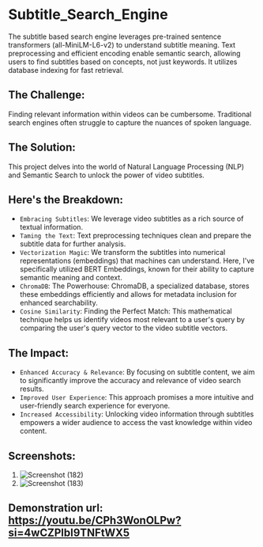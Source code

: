 # Subtitle_Search_Engine
The subtitle based search engine leverages pre-trained sentence transformers (all-MiniLM-L6-v2) to understand subtitle meaning. Text preprocessing and efficient encoding enable semantic search, allowing users to find subtitles based on concepts, not just keywords. It utilizes database indexing for fast retrieval.

## The Challenge:
Finding relevant information within videos can be cumbersome. Traditional search engines often struggle to capture the nuances of spoken language.

## The Solution: 
This project delves into the world of Natural Language Processing (NLP) and Semantic Search to unlock the power of video subtitles.

## Here's the Breakdown:
- `Embracing Subtitles`: We leverage video subtitles as a rich source of textual information.
- `Taming the Text`: Text preprocessing techniques clean and prepare the subtitle data for further analysis.
- `Vectorization Magic`: We transform the subtitles into numerical representations (embeddings) that machines can understand. Here, I've specifically utilized BERT Embeddings, known for their ability to capture semantic meaning and context.
- `ChromaDB`: The Powerhouse: ChromaDB, a specialized database, stores these embeddings efficiently and allows for metadata inclusion for enhanced searchability.
- `Cosine Similarity`: Finding the Perfect Match: This mathematical technique helps us identify videos most relevant to a user's query by comparing the user's query vector to the video subtitle vectors.

## The Impact:
- `Enhanced Accuracy & Relevance`: By focusing on subtitle content, we aim to significantly improve the accuracy and relevance of video search results.
- `Improved User Experience`: This approach promises a more intuitive and user-friendly search experience for everyone.
- `Increased Accessibility`: Unlocking video information through subtitles empowers a wider audience to access the vast knowledge within video content.

## Screenshots:
1. ![Screenshot (182)](https://github.com/vjabhi000985/Subtitle_Search_Engine/assets/46738718/3c8d2732-c786-41e5-8cae-ffad43391155)
2. ![Screenshot (183)](https://github.com/vjabhi000985/Subtitle_Search_Engine/assets/46738718/5fbfed73-c1db-4894-abb3-54e62a554708)

## Demonstration url: https://youtu.be/CPh3WonOLPw?si=4wCZPlbI9TNFtWX5
